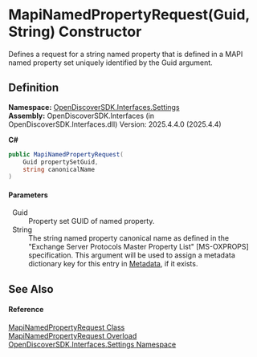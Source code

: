 # MapiNamedPropertyRequest(Guid, String) Constructor


Defines a request for a string named property that is defined in a MAPI named property set uniquely identified by the Guid argument.



## Definition
**Namespace:** <a href="a1516a26-c3bc-5b32-80d1-92d32506d831">OpenDiscoverSDK.Interfaces.Settings</a>  
**Assembly:** OpenDiscoverSDK.Interfaces (in OpenDiscoverSDK.Interfaces.dll) Version: 2025.4.4.0 (2025.4.4)

**C#**
``` C#
public MapiNamedPropertyRequest(
	Guid propertySetGuid,
	string canonicalName
)
```



#### Parameters
<dl><dt>  Guid</dt><dd>Property set GUID of named property.</dd><dt>  String</dt><dd>The string named property canonical name as defined in the "Exchange Server Protocols Master Property List" [MS-OXPROPS] specification. This argument will be used to assign a metadata dictionary key for this entry in <a href="f6759da6-46fa-d113-da7f-5575ec427ada">Metadata</a>, if it exists.</dd></dl>

## See Also


#### Reference
<a href="c7eb266b-668a-402f-122b-f5e129021a49">MapiNamedPropertyRequest Class</a>  
<a href="64454dc4-7bdf-710d-2069-b331a57a5ad8">MapiNamedPropertyRequest Overload</a>  
<a href="a1516a26-c3bc-5b32-80d1-92d32506d831">OpenDiscoverSDK.Interfaces.Settings Namespace</a>  
